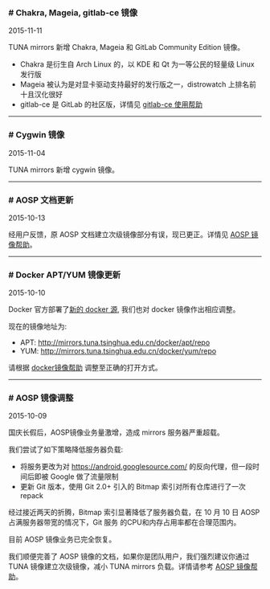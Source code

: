 <span id="gitlab-ce-mirror"></span>
### # Chakra, Mageia, gitlab-ce 镜像 
<span class="fa fa-calendar"></span> 2015-11-11

TUNA mirrors 新增 Chakra, Mageia 和 GitLab Community Edition 镜像。

- Chakra 是衍生自 Arch Linux 的，以 KDE 和 Qt 为一等公民的轻量级 Linux 发行版
- Mageia 被认为是对显卡驱动支持最好的发行版之一，distrowatch 上排名前十且汉化很好
- gitlab-ce 是 GitLab 的社区版，详情见 [gitlab-ce 使用帮助](/help/#gitlab-ce)

---

<span id="cygwin-mirror"></span>
### # Cygwin 镜像 
<span class="fa fa-calendar"></span> 2015-11-04

TUNA mirrors 新增 cygwin 镜像。

---

<span id="aosp-doc-update"></span>
### # AOSP 文档更新
<span class="fa fa-calendar"></span> 2015-10-13

经用户反馈，原 AOSP 文档建立次级镜像部分有误，现已更正。详情见 [AOSP 镜像帮助](/help/#AOSP)。

---

<span id="docker-update"></span>
### # Docker APT/YUM 镜像更新
<span class="fa fa-calendar"></span> 2015-10-10

Docker 官方部署了[新的 docker 源](https://blog.docker.com/2015/07/new-apt-and-yum-repos/), 我们也对
docker 镜像作出相应调整。

现在的镜像地址为:

- APT: http://mirrors.tuna.tsinghua.edu.cn/docker/apt/repo
- YUM: http://mirrors.tuna.tsinghua.edu.cn/docker/yum/repo

请根据 [docker镜像帮助](/help/#docker) 调整至正确的打开方式。

----

<span id="aosp-maintenance"></span>
### # AOSP 镜像调整
<span class="fa fa-calendar"></span> 2015-10-09

国庆长假后，AOSP镜像业务量激增，造成 mirrors 服务器严重超载。

我们尝试了如下策略降低服务器负载:

- 将服务更改为对 https://android.googlesource.com/ 的反向代理，但一段时间后即被 Google 做了流量限制
- 更新 Git 版本，使用 Git 2.0+ 引入的 Bitmap 索引对所有仓库进行了一次 repack

经过接近两天的折腾，Bitmap 索引显著降低了服务器负载，在 10 月 10 日 AOSP 占满服务器带宽的情况下，Git 服务
的CPU和内存占用率都在合理范围内。

目前 AOSP 镜像业务已完全恢复。

我们顺便完善了 AOSP 镜像的文档，如果你是团队用户，我们强烈建议你通过 TUNA 镜像建立次级镜像，减小 TUNA mirrors
负载。详情请参考 [AOSP 镜像帮助](/help/#AOSP)。

